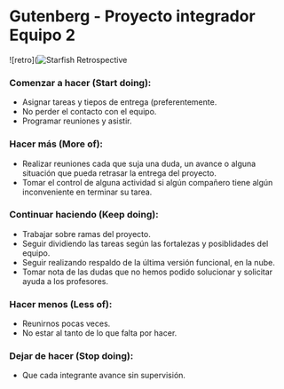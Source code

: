 # Gutenberg - Proyecto integrador Equipo 2

![retro](![Starfish Retrospective](https://user-images.githubusercontent.com/74206062/165710726-a5cc156b-735d-4a97-b9c0-311b86452bec.png)


### Comenzar a hacer (Start doing): 

* Asignar tareas y tiepos de entrega (preferentemente.
* No perder el contacto con el equipo. 
* Programar reuniones y asistir.

### Hacer más (More of): 

* Realizar reuniones cada que suja una duda, un avance o alguna situación que pueda retrasar la entrega del proyecto.
* Tomar el control de alguna actividad si algún compañero tiene algún inconveniente en terminar su tarea.

### Continuar haciendo (Keep doing): 

* Trabajar sobre ramas del proyecto.
* Seguir dividiendo las tareas según las fortalezas y posiblidades del equipo.
* Seguir realizando respaldo de la última versión funcional, en la nube.
* Tomar nota de las dudas que no hemos podido solucionar y solicitar ayuda a los profesores.

### Hacer menos (Less of): 

* Reunirnos pocas veces.
* No estar al tanto de lo que falta por hacer.

### Dejar de hacer (Stop doing): 

* Que cada integrante avance sin supervisión.

